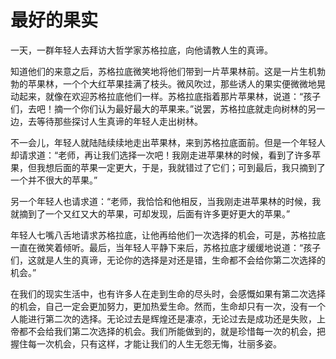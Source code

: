 # 最好的果实

一天，一群年轻人去拜访大哲学家苏格拉底，向他请教人生的真谛。 

知道他们的来意之后，苏格拉底微笑地将他们带到一片苹果林前。这是一片生机勃勃的苹果林，一个个大红苹果挂满了枝头。微风吹过，那些诱人的果实便微微地晃动起来，就像在欢迎苏格拉底他们一样。苏格拉底指着那片苹果林，说道：“孩子们，去吧！摘一个你们认为最好最大的苹果来。”说罢，苏格拉底就走向树林的另一边，去等待那些探讨人生真谛的年轻人走出树林。 

不一会儿，年轻人就陆陆续续地走出苹果林，来到苏格拉底面前。但是一个年轻人却请求道：“老师，再让我们选择一次吧！我刚走进苹果林的时候，看到了许多苹果，但我想后面的苹果一定更大，于是，我就错过了它们；可到最后，我只摘到了一个并不很大的苹果。” 

另一个年轻人也请求道：“老师，我恰恰和他相反，当我刚走进苹果林的时候，我就摘到了一个又红又大的苹果，可却发现，后面有许多更好更大的苹果。” 

年轻人七嘴八舌地请求苏格拉底，让他再给他们一次选择的机会，可是，苏格拉底一直在微笑着倾听。最后，当年轻人平静下来后，苏格拉底才缓缓地说道：“孩子们，这就是人生的真谛，无论你的选择是对还是错，生命都不会给你第二次选择的机会。” 

在我们的现实生活中，也有许多人在走到生命的尽头时，会感慨如果有第二次选择的机会，自己一定会更加努力，更加热爱生命。然而，生命却只有一次，没有一个人能进行第二次的选择。无论过去是辉煌还是凄凉，无论过去是成功还是失败，上帝都不会给我们第二次选择的机会。我们所能做到的，就是珍惜每一次的机会，把握住每一次机会，只有这样，才能让我们的人生无怨无悔，壮丽多姿。
 